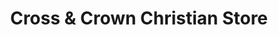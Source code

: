 ---
title: "Cross & Crown Christian Store"
url: /ayden/cross-und-crown-christian-store/
shop: Bücher
---